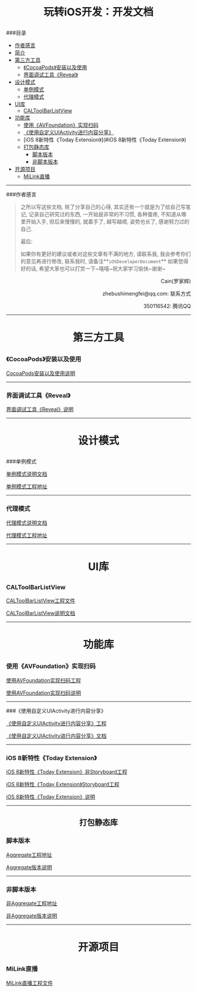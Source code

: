 # <p align="center">玩转iOS开发：开发文档</p>

###目录
- [作者感言](#作者感言)
- [简介](#简介)
- [第三方工具](#第三方工具)
  - [《CocoaPods》安装以及使用](#《CocoaPods》安装以及使用)
  - [界面调试工具《Reveal》](#界面调试工具《Reveal》)
- [设计模式](#设计模式)
  - [单例模式](#单例模式)
  - [代理模式](#代理模式)
- [UI库](#UI库)
  - [CALToolBarListView](#CALToolBarListView)
- [功能库](#功能库)
  - [使用《AVFoundation》实现扫码](#使用《AVFoundation》实现扫码)
  - [《使用自定义UIActivity进行内容分享》](#《使用自定义UIActivity进行内容分享》)
  - [iOS 8新特性《Today Extension》](#iOS 8新特性《Today Extension》)
  - [打包静态库](#打包静态库)
    - [脚本版本](#脚本版本)
    - [非脚本版本](#非脚本版本)
- [开源项目](#开源项目)
  - [MiLink直播](#MiLink直播)

---
###作者感言
> 之所以写这些文档, 除了分享自己的心得, 其实还有一个就是为了给自己写笔记, 记录自己研究过的东西, 一开始是非常的不习惯, 各种蛋疼, 不知道从哪里开始入手, 但后来慢慢的, 就着手了, 越写越顺, 姿势也长了, 感谢努力过的自己.
>
> 最后:
>
> 如果你有更好的建议或者对这些文章有不满的地方, 请联系我, 我会参考你们的意见再进行修改, 联系我时, 请备注**`iOSDeveloperDocument`** 如果觉得好的话, 希望大家也可以打赏一下~嘻嘻~祝大家学习愉快~谢谢~

<p align="right">Cain(罗家辉)</p>

<p align="right">zhebushimengfei@qq.com: 联系方式</p>

<p align="right">350116542: 腾讯QQ</p>

---
# <p align="center">第三方工具</p>

### 《CocoaPods》安装以及使用

[CocoaPods安装以及使用说明](https://github.com/CainRun/DeveloperDocument/blob/master/%E7%8E%A9%E8%BD%ACiOS%E5%BC%80%E5%8F%91%EF%BC%9A%E3%80%8ACocoaPods%E3%80%8B%E5%AE%89%E8%A3%85%E5%8F%8A%E4%BD%BF%E7%94%A8%E6%95%99%E7%A8%8B/%E7%8E%A9%E8%BD%ACiOS%E5%BC%80%E5%8F%91%EF%BC%9A%E3%80%8ACocoaPods%E3%80%8B%E5%AE%89%E8%A3%85%E5%8F%8A%E4%BD%BF%E7%94%A8%E6%95%99%E7%A8%8B.md)

---

### 界面调试工具《Reveal》

[界面调试工具《Reveal》说明](https://github.com/CainRun/DeveloperDocument/blob/master/%E7%8E%A9%E8%BD%ACiOS%E5%BC%80%E5%8F%91%EF%BC%9A%E7%95%8C%E9%9D%A2%E8%B0%83%E8%AF%95%E5%B7%A5%E5%85%B7%E3%80%8AReveal%E3%80%8B/%E7%8E%A9%E8%BD%ACiOS%E5%BC%80%E5%8F%91%EF%BC%9A%E7%95%8C%E9%9D%A2%E8%B0%83%E8%AF%95%E5%B7%A5%E5%85%B7%E3%80%8AReveal%E3%80%8B.md)

---
# <p align="center">设计模式</p>
###单例模式

[单例模式说明文档](https://github.com/CainRun/DesignPattern/blob/master/SingletonPattern/SingletonPattern%E8%AF%B4%E6%98%8E/%E7%8E%A9%E8%BD%ACiOS%E5%BC%80%E5%8F%91%EF%BC%9A%E3%80%8AiOS%E8%AE%BE%E8%AE%A1%E6%A8%A1%E5%BC%8F%20%E2%80%94%20%E5%8D%95%E4%BE%8B%E6%A8%A1%E5%BC%8F%E3%80%8B.md)

[单例模式工程地址](https://github.com/CainRun/DesignPattern/tree/master/SingletonPattern/SingletonPattern%E5%B7%A5%E7%A8%8B%E6%96%87%E4%BB%B6)

---
### 代理模式

[代理模式说明文档](https://github.com/CainRun/DesignPattern/blob/master/ProxyPattern/ProxyPattern%E8%AF%B4%E6%98%8E/%E7%8E%A9%E8%BD%ACiOS%E5%BC%80%E5%8F%91%EF%BC%9A%E3%80%8AiOS%E8%AE%BE%E8%AE%A1%E6%A8%A1%E5%BC%8F%20%E2%80%94%20%E4%BB%A3%E7%90%86%E6%A8%A1%E5%BC%8F%E3%80%8B.md)

[代理模式工程地址](https://github.com/CainRun/DesignPattern/tree/master/ProxyPattern/ProxyPattern%E5%B7%A5%E7%A8%8B%E6%96%87%E4%BB%B6)

---

# <p align="center">UI库</p>

### CALToolBarListView

[CALToolBarListView工程文件](https://github.com/CainRun/CALToolBarView)

[CALToolBarListView说明文档](https://github.com/CainRun/CALToolBarView/blob/master/README.md)

---

# <p align="center">功能库</p>

### 使用《AVFoundation》实现扫码

[使用AVFoundation实现扫码工程](https://github.com/CainRun/CALScanQRCode)

[使用AVFoundation实现扫码说明](https://github.com/CainRun/CALScanQRCode/blob/master/README.md)

---
###《使用自定义UIActivity进行内容分享》

[《使用自定义UIActivity进行内容分享》工程](https://github.com/CainRun/ActivityControllerDemo/tree/master/UIActivityViewControllerDemo)

[《使用自定义UIActivity进行内容分享》文档](https://github.com/CainRun/ActivityControllerDemo/blob/master/README.md)

---
### iOS 8新特性《Today Extension》

[iOS 8新特性《Today Extension》非Storyboard工程](https://github.com/CainRun/TodayExtensionExample/tree/master/TodayExtension-Code)

[iOS 8新特性《Today Extension》Storyboard工程](https://github.com/CainRun/TodayExtensionExample/tree/master/TodayExtension-Storyboard)

[iOS 8新特性《Today Extension》说明](https://github.com/CainRun/TodayExtensionExample/blob/master/README.md)

---
## <p align="center">打包静态库</p>

### 脚本版本

[Aggregate工程地址](https://github.com/CainRun/CreateGeneralFramework/tree/master/AggregateFramework)

[Aggregate版本说明](https://github.com/CainRun/CreateGeneralFramework/blob/master/AggregateFramework/AggregateFramework%E8%AF%B4%E6%98%8E.md)

---
### 非脚本版本

[非Aggregate工程地址](https://github.com/CainRun/CreateGeneralFramework/tree/master/NotAggregateFramework)

[非Aggregate版本说明](https://github.com/CainRun/CreateGeneralFramework/blob/master/NotAggregateFramework/NotAggregateFramework%E8%AF%B4%E6%98%8E.md)

---

# <p align="center">开源项目</p>

### MiLink直播

[MiLink直播工程文件](https://github.com/CainRun/MiLink/tree/master/MiLink)


